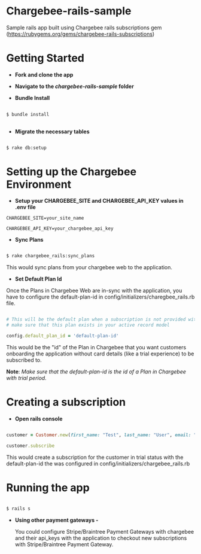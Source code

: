 # Chargebee-rails-sample

Sample rails app built using Chargebee rails subscriptions gem (https://rubygems.org/gems/chargebee-rails-subscriptions)

# Getting Started

  * **Fork and clone the app**
  
  * **Navigate to the *chargebee-rails-sample* folder**
  
  * **Bundle Install**
  
  ```zsh
      
  $ bundle install
    
  ```
  
  * **Migrate the necessary tables**
  
  ```zsh
  
  $ rake db:setup
  
  ```
  
# Setting up the Chargebee Environment

  * **Setup your CHARGEBEE_SITE and CHARGEBEE_API_KEY values in .env file**
  
  ```env
  CHARGEBEE_SITE=your_site_name
  
  CHARGEBEE_API_KEY=your_chargebee_api_key
  ```
  
  * **Sync Plans**
   
  ```zsh
  
  $ rake chargebee_rails:sync_plans
  
  ```
  
  This would sync plans from your chargebee web to the application.
  
  * **Set Default Plan Id**
  
  Once the Plans in Chargebee Web are in-sync with the application, you have to configure the default-plan-id in config/initializers/charegbee_rails.rb file.
  
  ```ruby
  
  # This will be the default plan when a subscription is not provided with one
  # make sure that this plan exists in your active record model
  
  config.default_plan_id = 'default-plan-id'
  
  ```
  
  This would be the "id" of the Plan in Chargebee that you want customers onboarding the application without card details (like a trial experience) to be subscribed to.
  
  **Note**: *Make sure that the default-plan-id is the id of a Plan in Chargebee with trial period.*
  
# Creating a subscription

  * **Open rails console**
  
  ```ruby
  
  customer = Customer.new(first_name: "Test", last_name: "User", email: "test@example.com", phone: "1234556789", company: "New Company")
  
  customer.subscribe
  
  ```
  
  This would create a subscription for the customer in trial status with the default-plan-id the was configured in config/initializers/chargebee_rails.rb
  
# Running the app

  ```zsh
  
  $ rails s
  
  ```

  * **Using other payment gateways -** 
    
    You could configure Stripe/Braintree Payment Gateways with chargebee and their api_keys with the application to checkout new subscriptions with Stripe/Braintree Payment Gateway.


